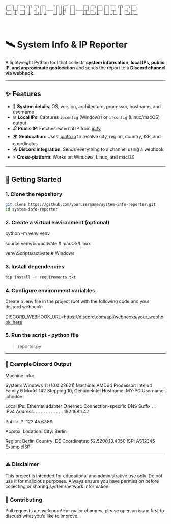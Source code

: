```
┌─┐┬ ┬┌─┐┌┬┐┌─┐┌┬┐   ┬┌┐┌┌─┐┌─┐   ┬─┐┌─┐┌─┐┌─┐┬─┐┌┬┐┌─┐┬─┐
└─┐└┬┘└─┐ │ ├┤ │││───││││├┤ │ │───├┬┘├┤ ├─┘│ │├┬┘ │ ├┤ ├┬┘
└─┘ ┴ └─┘ ┴ └─┘┴ ┴   ┴┘└┘└  └─┘   ┴└─└─┘┴  └─┘┴└─ ┴ └─┘┴└─
                                                          
                                                                                                                                                                                                                 
```
# 🛰️ System Info & IP Reporter

A lightweight Python tool that collects **system information, local IPs, public IP, and approximate geolocation** and sends the report to a **Discord channel via webhook**.

---

## ✨ Features

- 📡 **System details**: OS, version, architecture, processor, hostname, and username  
- 🌐 **Local IPs**: Captures `ipconfig` (Windows) or `ifconfig` (Linux/macOS) output  
- 🔓 **Public IP**: Fetches external IP from [ipify](https://www.ipify.org)  
- 🌍 **Geolocation**: Uses [ipinfo.io](https://ipinfo.io) to resolve city, region, country, ISP, and coordinates  
- 📤 **Discord integration**: Sends everything to a channel using a webhook  
- ⚡ **Cross-platform**: Works on Windows, Linux, and macOS  

---

## 🚀 Getting Started

### 1. Clone the repository
```bash
git clone https://github.com/yourusername/system-info-reporter.git
cd system-info-reporter
```

### 2. Create a virtual environment (optional)
python -m venv venv

source venv/bin/activate   # macOS/Linux

venv\Scripts\activate  # Windows

### 3. Install dependencies
```bash
pip install -r requirements.txt
```

### 4. Configure environment variables

Create a .env file in the project root with the following code and your discord webhook:

DISCORD_WEBHOOK_URL=https://discord.com/api/webhooks/your_webhook_here

### 5. Run the script - python file
> reporter.py

---

### 📸 Example Discord Output
Machine Info:

System: Windows 11 (10.0.22621)
Machine: AMD64
Processor: Intel64 Family 6 Model 142 Stepping 10, GenuineIntel
Hostname: MY-PC
Username: johndoe

Local IPs:
Ethernet adapter Ethernet:
   Connection-specific DNS Suffix  . :
   IPv4 Address. . . . . . . . . . . : 192.168.1.42

Public IP:
123.45.67.89

Approx. Location:
City: Berlin

Region: Berlin
Country: DE
Coordinates: 52.5200,13.4050
ISP: AS12345 ExampleISP

---

### ⚠️ Disclaimer

This project is intended for educational and administrative use only.
Do not use it for malicious purposes. Always ensure you have permission before collecting or sharing system/network information.

### 🤝 Contributing

Pull requests are welcome! For major changes, please open an issue first to discuss what you’d like to improve.
